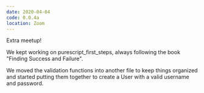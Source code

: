 ```yaml
---
date: 2020-04-04
code: 0.0.4a
location: Zoom
---
```


Extra meetup!

We kept working on purescript_first_steps, always following the book "Finding Success and Failure".

We moved the validation functions into another file to keep things organized and started putting them together to create a User with a valid username and password.